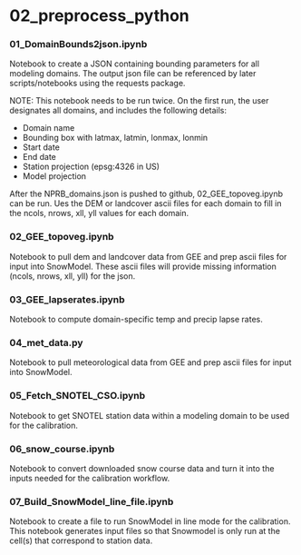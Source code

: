 # 02_preprocess_python

### 01_DomainBounds2json.ipynb

Notebook to create a JSON containing bounding parameters for all modeling domains. The output json file can be referenced by later scripts/notebooks using the requests package.

NOTE: This notebook needs to be run twice. On the first run, the user designates all domains, and includes the following details:
* Domain name
* Bounding box with latmax, latmin, lonmax, lonmin
* Start date
* End date
* Station projection (epsg:4326 in US)
* Model projection
 
After the NPRB_domains.json is pushed to github, 02_GEE_topoveg.ipynb can be run. Ues the DEM or landcover ascii files for each domain to fill in the ncols, nrows, xll, yll values for each domain.


### 02_GEE_topoveg.ipynb

Notebook to pull dem and landcover data from GEE and prep ascii files for input into SnowModel. These ascii files will provide missing information (ncols, nrows, xll, yll) for the json. 


### 03_GEE_lapserates.ipynb

Notebook to compute domain-specific temp and precip lapse rates. 


### 04_met_data.py 

Notebook to pull meteorological data from GEE and prep ascii files for input into SnowModel. 


### 05_Fetch_SNOTEL_CSO.ipynb

Notebook to get SNOTEL station data within a modeling domain to be used for the calibration.


### 06_snow_course.ipynb

Notebook to convert downloaded snow course data and turn it into the inputs needed for the calibration workflow.

### 07_Build_SnowModel_line_file.ipynb

Notebook to create a file to run SnowModel in line mode for the calibration. This notebook generates input files so that Snowmodel is only run at the cell(s) that correspond to station data. 
